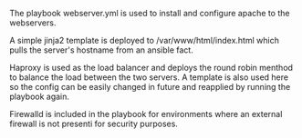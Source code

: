 The playbook webserver.yml is used to install and configure apache to the webservers. 

A simple jinja2 template is deployed to /var/www/html/index.html which pulls the server's hostname from an ansible fact.

Haproxy is used as the load balancer and deploys the round robin menthod to balance the load between the two servers.
A template is also used here so the config can be easily changed in future and reapplied by running the playbook again. 

Firewalld is included in the playbook for environments where an external firewall is not presenti for security purposes. 
